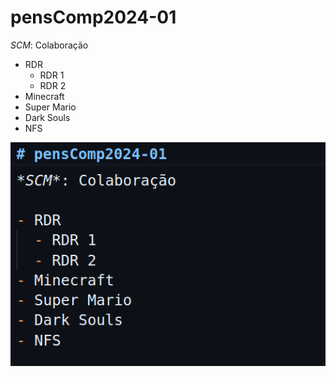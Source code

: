 # pensComp2024-01

*SCM*: Colaboração

- RDR
  - RDR 1
  - RDR 2   
- Minecraft
- Super Mario
- Dark Souls
- NFS


![alt text](image.png)